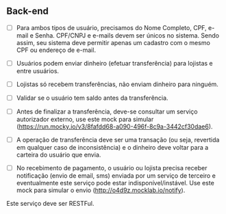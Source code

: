 ## Back-end

- [ ] Para ambos tipos de usuário, precisamos do Nome Completo, CPF, e-mail e Senha. CPF/CNPJ e e-mails devem ser únicos no sistema. Sendo assim, seu sistema deve permitir apenas um cadastro com o mesmo CPF ou endereço de e-mail.

- [ ] Usuários podem enviar dinheiro (efetuar transferência) para lojistas e entre usuários.

- [ ] Lojistas só recebem transferências, não enviam dinheiro para ninguém.

- [ ] Validar se o usuário tem saldo antes da transferência.

- [ ] Antes de finalizar a transferência, deve-se consultar um serviço autorizador externo, use este mock para simular (https://run.mocky.io/v3/8fafdd68-a090-496f-8c9a-3442cf30dae6).

- [ ] A operação de transferência deve ser uma transação (ou seja, revertida em qualquer caso de inconsistência) e o dinheiro deve voltar para a carteira do usuário que envia.

- [ ] No recebimento de pagamento, o usuário ou lojista precisa receber notificação (envio de email, sms) enviada por um serviço de terceiro e eventualmente este serviço pode estar indisponível/instável. Use este mock para simular o envio (http://o4d9z.mocklab.io/notify).

Este serviço deve ser RESTFul.